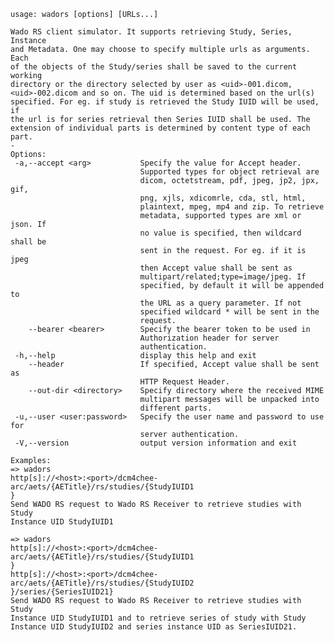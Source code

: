     usage: wadors [options] [URLs...]
    
    Wado RS client simulator. It supports retrieving Study, Series, Instance
    and Metadata. One may choose to specify multiple urls as arguments. Each
    of the objects of the Study/series shall be saved to the current working
    directory or the directory selected by user as <uid>-001.dicom,
    <uid>-002.dicom and so on. The uid is determined based on the url(s)
    specified. For eg. if study is retrieved the Study IUID will be used, if
    the url is for series retrieval then Series IUID shall be used. The
    extension of individual parts is determined by content type of each part.
    -
    Options:
     -a,--accept <arg>           Specify the value for Accept header.
                                 Supported types for object retrieval are
                                 dicom, octetstream, pdf, jpeg, jp2, jpx, gif,
                                 png, xjls, xdicomrle, cda, stl, html,
                                 plaintext, mpeg, mp4 and zip. To retrieve
                                 metadata, supported types are xml or json. If
                                 no value is specified, then wildcard shall be
                                 sent in the request. For eg. if it is jpeg
                                 then Accept value shall be sent as
                                 multipart/related;type=image/jpeg. If
                                 specified, by default it will be appended to
                                 the URL as a query parameter. If not
                                 specified wildcard * will be sent in the
                                 request.
        --bearer <bearer>        Specify the bearer token to be used in
                                 Authorization header for server
                                 authentication.
     -h,--help                   display this help and exit
        --header                 If specified, Accept value shall be sent as
                                 HTTP Request Header.
        --out-dir <directory>    Specify directory where the received MIME
                                 multipart messages will be unpacked into
                                 different parts.
     -u,--user <user:password>   Specify the user name and password to use for
                                 server authentication.
     -V,--version                output version information and exit
    
    Examples:
    => wadors
    http[s]://<host>:<port>/dcm4chee-arc/aets/{AETitle}/rs/studies/{StudyIUID1
    }
    Send WADO RS request to Wado RS Receiver to retrieve studies with Study
    Instance UID StudyIUID1
    
    => wadors
    http[s]://<host>:<port>/dcm4chee-arc/aets/{AETitle}/rs/studies/{StudyIUID1
    }
    http[s]://<host>:<port>/dcm4chee-arc/aets/{AETitle}/rs/studies/{StudyIUID2
    }/series/{SeriesIUID21}
    Send WADO RS request to Wado RS Receiver to retrieve studies with Study
    Instance UID StudyIUID1 and to retrieve series of study with Study
    Instance UID StudyIUID2 and series instance UID as SeriesIUID21.